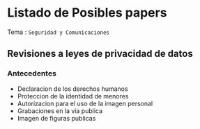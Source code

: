 # Listado de Posibles papers

Tema : ```Seguridad y Comunicaciones```

## Revisiones a leyes de privacidad de datos

### Antecedentes 

- Declaracion de los derechos humanos
- Proteccion de la identidad de menores
- Autorizacion para el uso de la imagen personal
- Grabaciones en la via publica
- Imagen de figuras publicas

###  
